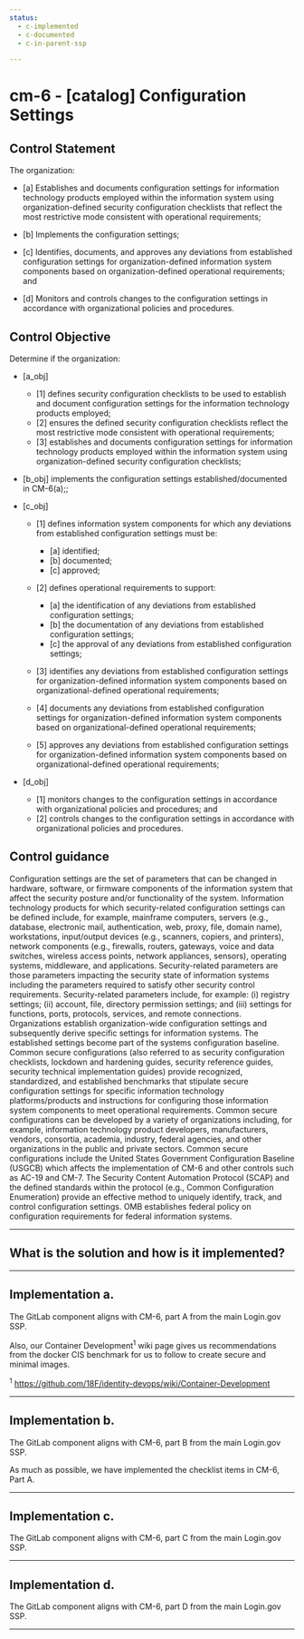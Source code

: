 ```yaml
---
status:
  - c-implemented
  - c-documented
  - c-in-parent-ssp

---
```


# cm-6 - \[catalog\] Configuration Settings

## Control Statement

The organization:

- \[a\] Establishes and documents configuration settings for information technology products employed within the information system using organization-defined security configuration checklists that reflect the most restrictive mode consistent with operational requirements;

- \[b\] Implements the configuration settings;

- \[c\] Identifies, documents, and approves any deviations from established configuration settings for organization-defined information system components based on organization-defined operational requirements; and

- \[d\] Monitors and controls changes to the configuration settings in accordance with organizational policies and procedures.

## Control Objective

Determine if the organization:

- \[a_obj\]

  - \[1\] defines security configuration checklists to be used to establish and document configuration settings for the information technology products employed;
  - \[2\] ensures the defined security configuration checklists reflect the most restrictive mode consistent with operational requirements;
  - \[3\] establishes and documents configuration settings for information technology products employed within the information system using organization-defined security configuration checklists;

- \[b_obj\] implements the configuration settings established/documented in CM-6(a);;

- \[c_obj\]

  - \[1\] defines information system components for which any deviations from established configuration settings must be:

    - \[a\] identified;
    - \[b\] documented;
    - \[c\] approved;

  - \[2\] defines operational requirements to support:

    - \[a\] the identification of any deviations from established configuration settings;
    - \[b\] the documentation of any deviations from established configuration settings;
    - \[c\] the approval of any deviations from established configuration settings;

  - \[3\] identifies any deviations from established configuration settings for organization-defined information system components based on organizational-defined operational requirements;
  - \[4\] documents any deviations from established configuration settings for organization-defined information system components based on organizational-defined operational requirements;
  - \[5\] approves any deviations from established configuration settings for organization-defined information system components based on organizational-defined operational requirements;

- \[d_obj\]

  - \[1\] monitors changes to the configuration settings in accordance with organizational policies and procedures; and
  - \[2\] controls changes to the configuration settings in accordance with organizational policies and procedures.

## Control guidance

Configuration settings are the set of parameters that can be changed in hardware, software, or firmware components of the information system that affect the security posture and/or functionality of the system. Information technology products for which security-related configuration settings can be defined include, for example, mainframe computers, servers (e.g., database, electronic mail, authentication, web, proxy, file, domain name), workstations, input/output devices (e.g., scanners, copiers, and printers), network components (e.g., firewalls, routers, gateways, voice and data switches, wireless access points, network appliances, sensors), operating systems, middleware, and applications. Security-related parameters are those parameters impacting the security state of information systems including the parameters required to satisfy other security control requirements. Security-related parameters include, for example: (i) registry settings; (ii) account, file, directory permission settings; and (iii) settings for functions, ports, protocols, services, and remote connections. Organizations establish organization-wide configuration settings and subsequently derive specific settings for information systems. The established settings become part of the systems configuration baseline. Common secure configurations (also referred to as security configuration checklists, lockdown and hardening guides, security reference guides, security technical implementation guides) provide recognized, standardized, and established benchmarks that stipulate secure configuration settings for specific information technology platforms/products and instructions for configuring those information system components to meet operational requirements. Common secure configurations can be developed by a variety of organizations including, for example, information technology product developers, manufacturers, vendors, consortia, academia, industry, federal agencies, and other organizations in the public and private sectors. Common secure configurations include the United States Government Configuration Baseline (USGCB) which affects the implementation of CM-6 and other controls such as AC-19 and CM-7. The Security Content Automation Protocol (SCAP) and the defined standards within the protocol (e.g., Common Configuration Enumeration) provide an effective method to uniquely identify, track, and control configuration settings. OMB establishes federal policy on configuration requirements for federal information systems.

______________________________________________________________________

## What is the solution and how is it implemented?

<!-- Please leave this section blank and enter implementation details in the parts below. -->

______________________________________________________________________

## Implementation a.

The GitLab component aligns with CM-6, part A from the main Login.gov SSP.

Also, our Container Development<sup>1</sup> wiki page gives us recommendations from the docker CIS benchmark for us to follow to create secure and minimal images.

<sup>1</sup> https://github.com/18F/identity-devops/wiki/Container-Development

______________________________________________________________________

## Implementation b.

The GitLab component aligns with CM-6, part B from the main Login.gov SSP.

As much as possible, we have implemented the checklist items in CM-6, Part A.

______________________________________________________________________

## Implementation c.

The GitLab component aligns with CM-6, part C from the main Login.gov SSP.

______________________________________________________________________

## Implementation d.

The GitLab component aligns with CM-6, part D from the main Login.gov SSP.

______________________________________________________________________
